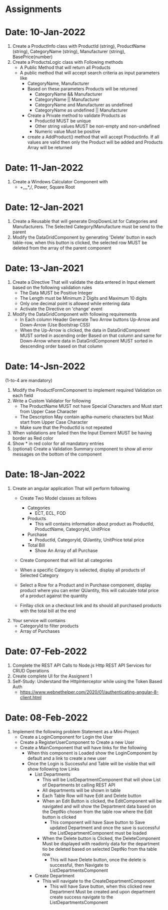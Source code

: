 # Assignments

# Date: 10-Jan-2022

1. Create a ProductInfo class with ProductId (string), ProductName (string), CategoryName (string), Manufacturer (string), BasePrice(number)
2. Create a ProductsLogic class with Following methods
    -  A Public Method that will return all Products
    - A public method that will accept search criteria as input parameters like
        - CategoryName, Manufacturer
        - Based on these parameters Products will be returned   
            - CategoryName && Manufacturer
            - CategoryName || Manufacturer    
            - CategoryName and Manufacturer as undefined
            - CategoryName  as undefined || Manufacturer
        - Create a Private method to validate Products as    
            - ProductId MUST be unique
            - Other string values MUST be non-empty and non-undefined
            - Numeric value Must be positive
        - create a AddProduct() method that will accept ProductInfo. If all values are valid then only the Product will be added and Products Array will be returned      

# Date: 11-Jan-2022
1. Create a Windows Calculator Component with 
    - +,_,*,/, Power, Square Root

# Date: 12-Jan-2021
1. Create a Reusable <SelectComponent> that will generate DropDownList for Categories and Manufacturers. The Selected Category/Manufacture must be send to the parent
2. Modify the DataGridComponent by generating 'Delete' button in each table-row, when this button is clicked, the selected row MUST be deleted from the array of the parent component  

# Date: 13-Jan-2021

1. Create a Directive That will validate the data entered in Input element based on the following validation rules
    - The Data MUST be Positive Integer
    - The Length must be Minimum 2 Digits and Maximum 10 digits
    - Only one decimal point is allowed while entering data
    - Activate the Directive on 'change' event
2. Modify the DataGridComponent with following requirements
    - In Each column Header Generate Two Arrow buttons Up-Arrow and Down-Arrow (Use Bootstrap CSS)
    - When the Up-Arrow is clicked, the data in DataGridComponent MUST sorted in ascending order Based on that column and same for Down-Arrow where data in DataGridComponent MUST sorted in descending order based on that column      

# Date: 14-Jsn-2022
 (1-to-4 are mandatory)
1. Modify the ProductFormComponent to implement required Validation on each field 
2. Write a Custom Validator for following
    - The ProductName MUST not have Special Characters and Must start from Upper Case Character 
    - The Description May contain aplha-numeric characters but Must start from Upper Case Character 
    - Make sure that the ProductId is not repeated
3. When validations are failed then the Input Element MUST be having border as Red color
4. Show * in red color for all mandatory entries
5. (optional) Create a Validation Summary component to show all error messages on the bottom of the component

# Date: 18-Jan-2022
1. Create an angular application That will perform following
    - Create Two Model classes as follows
        - Categories
            - ECT, ECL, FOD
        - Products
            - This will contains information about product as ProductId, ProductName, CategoryId, UnitPrice
        - Purchase
            - ProductId, CategoryId, QUantity, UnitPrice total price
        - Total Bill
            - Show An Array of all Purchase
    - Create Component that will list all categories
    - When a specific Category is selected, display all products of Selected Category
    - Select a Row for a Product and in Purchase component, display product where you can enter QUantity, this will calculate total price of a product against the quantity

    - Finllay click on a  checkout link and its should all purchased products with the total bill at the end
2. Your service will contains
    - CategoryId to filter products
    - Array of Purchases

# Date: 07-Feb-2022

1. Complete the REST API Calls to Node.js Http REST API Services for CRUD Operations
2. Create complete UI for the Assignent 1
3. Self-Study: Understand the HttpInterceptor while using the Token Based Auth
    - https://www.webnethelper.com/2020/01/authenticating-angular-8-client.html
    

# Date: 08-Feb-2022

1. Implement the following problem Statement as a Mini-Project
    - Create a LoginComponent for Login the User
    - Create a RegisterUserComponent to Create a new User
    - Create a MainComponent that will have links for the following
        - When this component is Loaded show the LoginComponent by default and a link to create a new user
        - Once the Login is Successful and Table will be visible that will show following tow Links
            - List Departments
                - This will be ListDepartmentComponent that will show List of Departments bt calling REST API
                - All departments will be shown in table
                - Each Table Row will have Edit and Delete button
                - When an Edit Button is clicked, the EditComponent will be navigated and will show the Department data based on the DeptNo chosen from the table row where the Edit button is clicked
                    - This component will have Save button to Save updated Department and once the save is successful the ListDepartmentComponent must be loaded 
                - When the Delete button is Clicked, the DeleteComponent Must be displayed with readonly data for the department tio be deleted based on selected DeptNo from tha table row
                    - This will have Delete button, once the delete is successful, then Navigate to ListDepartmentsComponent      
            - Create Department 
                - This will navigate to the CreateDepartmentComponent
                    - This will have Save button, when this clicked new Department Must be created and upon department create success navigate to the ListDepartmentsComponent  


